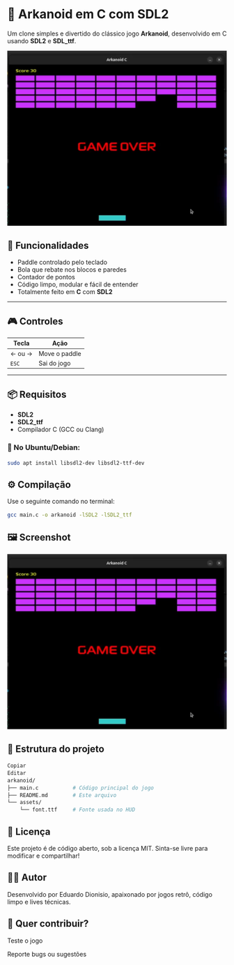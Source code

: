 # 🧱 Arkanoid em C com SDL2

Um clone simples e divertido do clássico jogo **Arkanoid**, desenvolvido em C usando **SDL2** e **SDL_ttf**.

![Screenshot do jogo](screenshot.png)

## 🚀 Funcionalidades

- Paddle controlado pelo teclado
- Bola que rebate nos blocos e paredes
- Contador de pontos
- Código limpo, modular e fácil de entender
- Totalmente feito em **C** com **SDL2**

---

## 🎮 Controles

| Tecla        | Ação                         |
|--------------|------------------------------|
| ← ou →       | Move o paddle                |
| `ESC`        | Sai do jogo                  |

---

## 📦 Requisitos

- **SDL2**
- **SDL2_ttf**
- Compilador C (GCC ou Clang)

### 🐧 No Ubuntu/Debian:

```bash
sudo apt install libsdl2-dev libsdl2-ttf-dev
```

## ⚙️ Compilação

Use o seguinte comando no terminal:

```bash
gcc main.c -o arkanoid -lSDL2 -lSDL2_ttf
```

## 🖼️ Screenshot
![Screenshot do jogo](screenshot.png)

## 📁 Estrutura do projeto
```bash
Copiar
Editar
arkanoid/
├── main.c           # Código principal do jogo
├── README.md        # Este arquivo
└── assets/
    └── font.ttf     # Fonte usada no HUD
```

## 📘 Licença
Este projeto é de código aberto, sob a licença MIT.
Sinta-se livre para modificar e compartilhar!

## 🙋‍♂️ Autor
Desenvolvido por Eduardo Dionisio, apaixonado por jogos retrô, código limpo e lives técnicas.

## 🧠 Quer contribuir?
Teste o jogo

Reporte bugs ou sugestões

